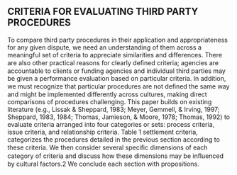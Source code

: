 ## CRITERIA FOR EVALUATING THIRD PARTY PROCEDURES

To compare third party procedures in their application and appropriateness for any given dispute, we need an understanding of them across a meaningful set of criteria to appreciate similarities and differences. There are also other practical reasons for clearly deﬁned criteria; agencies are accountable to clients or funding agencies and individual third parties may be given a performance evaluation based on particular criteria. In addition, we must recognize that particular procedures are not deﬁned the same way and might be implemented differently across cultures, making direct comparisons of procedures challenging. This paper builds on existing literature (e.g., Lissak & Sheppard, 1983; Meyer, Gemmell, & Irving, 1997; Sheppard, 1983, 1984; Thomas, Jamieson, & Moore, 1978; Thomas, 1992) to evaluate criteria arranged into four categories or sets: process criteria, issue criteria, and relationship criteria. Table 1 settlement criteria, categorizes the procedures detailed in the previous section according to these criteria. We then consider several speciﬁc dimensions of each category of criteria and discuss how these dimensions may be inﬂuenced by cultural factors.2 We conclude each section with propositions.